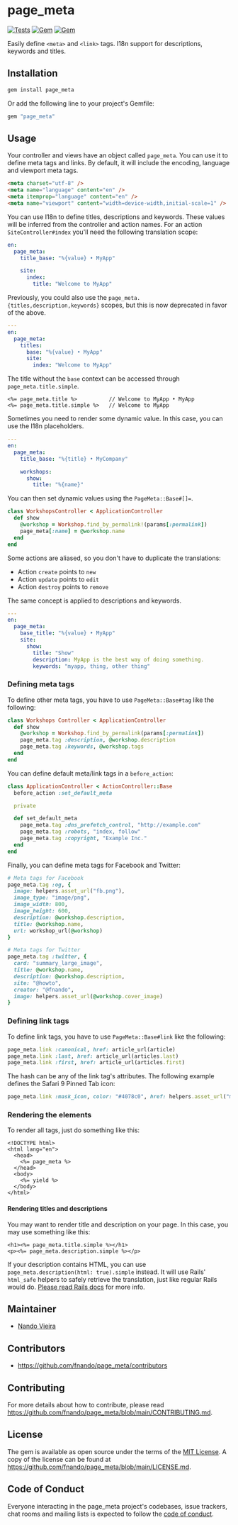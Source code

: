 # page_meta

[![Tests](https://github.com/fnando/page_meta/workflows/ruby-tests/badge.svg)](https://github.com/fnando/page_meta)
[![Gem](https://img.shields.io/gem/v/page_meta.svg)](https://rubygems.org/gems/page_meta)
[![Gem](https://img.shields.io/gem/dt/page_meta.svg)](https://rubygems.org/gems/page_meta)

Easily define `<meta>` and `<link>` tags. I18n support for descriptions,
keywords and titles.

## Installation

```bash
gem install page_meta
```

Or add the following line to your project's Gemfile:

```ruby
gem "page_meta"
```

## Usage

Your controller and views have an object called `page_meta`. You can use it to
define meta tags and links. By default, it will include the encoding, language
and viewport meta tags.

```html
<meta charset="utf-8" />
<meta name="language" content="en" />
<meta itemprop="language" content="en" />
<meta name="viewport" content="width=device-width,initial-scale=1" />
```

You can use I18n to define titles, descriptions and keywords. These values will
be inferred from the controller and action names. For an action
`SiteController#index` you'll need the following translation scope:

```yaml
en:
  page_meta:
    title_base: "%{value} • MyApp"

    site:
      index:
        title: "Welcome to MyApp"
```

Previously, you could also use the `page_meta.{titles,description,keywords}` scopes, but this is now
deprecated in favor of the above.

```yaml
---
en:
  page_meta:
    titles:
      base: "%{value} • MyApp"
      site:
        index: "Welcome to MyApp"
```

The title without the `base` context can be accessed through
`page_meta.title.simple`.

```erb
<%= page_meta.title %>          // Welcome to MyApp • MyApp
<%= page_meta.title.simple %>   // Welcome to MyApp
```

Sometimes you need to render some dynamic value. In this case, you can use the
I18n placeholders.

```yaml
---
en:
  page_meta:
    title_base: "%{title} • MyCompany"

    workshops:
      show:
        title: "%{name}"
```

You can then set dynamic values using the `PageMeta::Base#[]=`.

```ruby
class WorkshopsController < ApplicationController
  def show
    @workshop = Workshop.find_by_permalink!(params[:permalink])
    page_meta[:name] = @workshop.name
  end
end
```

Some actions are aliased, so you don't have to duplicate the translations:

- Action `create` points to `new`
- Action `update` points to `edit`
- Action `destroy` points to `remove`

The same concept is applied to descriptions and keywords.

```yaml
---
en:
  page_meta:
    base_title: "%{value} • MyApp"
    site:
      show:
        title: "Show"
        description: MyApp is the best way of doing something.
        keywords: "myapp, thing, other thing"
```

### Defining meta tags

To define other meta tags, you have to use `PageMeta::Base#tag` like the
following:

```ruby
class Workshops Controller < ApplicationController
  def show
    @workshop = Workshop.find_by_permalink(params[:permalink])
    page_meta.tag :description, @workshop.description
    page_meta.tag :keywords, @workshop.tags
  end
end
```

You can define default meta/link tags in a `before_action`:

```ruby
class ApplicationController < ActionController::Base
  before_action :set_default_meta

  private

  def set_default_meta
    page_meta.tag :dns_prefetch_control, "http://example.com"
    page_meta.tag :robots, "index, follow"
    page_meta.tag :copyright, "Example Inc."
  end
end
```

Finally, you can define meta tags for Facebook and Twitter:

```ruby
# Meta tags for Facebook
page_meta.tag :og, {
  image: helpers.asset_url("fb.png"),
  image_type: "image/png",
  image_width: 800,
  image_height: 600,
  description: @workshop.description,
  title: @workshop.name,
  url: workshop_url(@workshop)
}

# Meta tags for Twitter
page_meta.tag :twitter, {
  card: "summary_large_image",
  title: @workshop.name,
  description: @workshop.description,
  site: "@howto",
  creator: "@fnando",
  image: helpers.asset_url(@workshop.cover_image)
}
```

### Defining link tags

To define link tags, you have to use `PageMeta::Base#link` like the following:

```ruby
page_meta.link :canonical, href: article_url(article)
page_meta.link :last, href: article_url(articles.last)
page_meta.link :first, href: article_url(articles.first)
```

The hash can be any of the link tag's attributes. The following example defines
the Safari 9 Pinned Tab icon:

```ruby
page_meta.link :mask_icon, color: "#4078c0", href: helpers.asset_url("mask_icon.svg")
```

### Rendering the elements

To render all tags, just do something like this:

```erb
<!DOCTYPE html>
<html lang="en">
  <head>
    <%= page_meta %>
  </head>
  <body>
    <%= yield %>
  </body>
</html>
```

#### Rendering titles and descriptions

You may want to render title and description on your page. In this case, you may
use something like this:

```erb
<h1><%= page_meta.title.simple %></h1>
<p><%= page_meta.description.simple %></p>
```

If your description contains HTML, you can use
`page_meta.description(html: true).simple` instead. It will use Rails'
`html_safe` helpers to safely retrieve the translation, just like regular Rails
would do.
[Please read Rails docs](http://guides.rubyonrails.org/i18n.html#using-safe-html-translations)
for more info.

## Maintainer

- [Nando Vieira](https://github.com/fnando)

## Contributors

- https://github.com/fnando/page_meta/contributors

## Contributing

For more details about how to contribute, please read
https://github.com/fnando/page_meta/blob/main/CONTRIBUTING.md.

## License

The gem is available as open source under the terms of the
[MIT License](https://opensource.org/licenses/MIT). A copy of the license can be
found at https://github.com/fnando/page_meta/blob/main/LICENSE.md.

## Code of Conduct

Everyone interacting in the page_meta project's codebases, issue trackers, chat
rooms and mailing lists is expected to follow the
[code of conduct](https://github.com/fnando/page_meta/blob/main/CODE_OF_CONDUCT.md).
